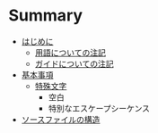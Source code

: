 # Summary

* [はじめに](README.md)
   * [用語についての注記](terminology-notes.md)
   * [ガイドについての注記](guide-notes.md)
* [基本事項](source-file-basics.md)
   * [特殊文字](special-characters.md)
       * 空白
       * 特別なエスケープシーケンス
* [ソースファイルの構造](source-file-structure.md)

